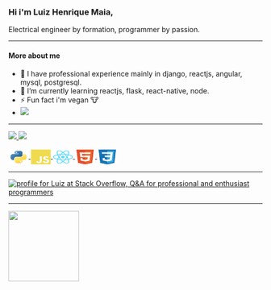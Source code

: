 ### Hi i'm Luiz Henrique Maia, 


Electrical engineer by formation, programmer by passion.

---

#### More about me
- :briefcase: I have professional experience mainly in django, reactjs, angular, mysql, postgresql.
- 🌱 I’m currently learning reactjs, flask, react-native, node.
- ⚡ Fun fact i'm vegan :cow:
- <a href="https://www.linkedin.com/in/luiz-henrique-maia/" target="_blank"><img src="https://img.shields.io/badge/-LinkedIn-%230077B5?style=for-the-badge&logo=linkedin&logoColor=white" target="_blank"></a> 

---

<div>
  <a href="https://github.com/luizhenriquemaia">
  <img height="180em" src="https://github-readme-stats.vercel.app/api?username=luizhenriquemaia&show_icons=true&theme=synthwave&include_all_commits=true&count_private=true"/>
  <img height="180em" src="https://github-readme-stats.vercel.app/api/top-langs/?username=luizhenriquemaia&layout=compact&langs_count=7&theme=synthwave"/>
</div>
<div style="display: inline_block"><br>
  <img align="center" alt="Python" height="30" width="40" src="https://raw.githubusercontent.com/devicons/devicon/master/icons/python/python-original.svg">
  <img align="center" alt="Js" height="30" width="40" src="https://raw.githubusercontent.com/devicons/devicon/master/icons/javascript/javascript-plain.svg">
  <img align="center" alt="React" height="30" width="40" src="https://raw.githubusercontent.com/devicons/devicon/master/icons/react/react-original.svg">
  <img align="center" alt="HTML" height="30" width="40" src="https://raw.githubusercontent.com/devicons/devicon/master/icons/html5/html5-original.svg">
  <img align="center" alt="CSS" height="30" width="40" src="https://raw.githubusercontent.com/devicons/devicon/master/icons/css3/css3-original.svg">
</div>
  
---
  
  <div>
    <a href="https://stackoverflow.com/users/10473030/luiz"><img src="https://stackoverflow.com/users/flair/10473030.png?theme=dark" width="208" height="58" alt="profile for Luiz at Stack Overflow, Q&amp;A for professional and enthusiast programmers" title="profile for Luiz at Stack Overflow, Q&amp;A for professional and enthusiast programmers"></a>
  </div>
  
  ---
  
  <div>
    <img src="https://media4.giphy.com/media/07joSe4LIlLsomAZhC/giphy.gif?cid=ecf05e47fccg9ilmby0xltux4khj38dmc5ushc6hh3ffez97&rid=giphy.gif" width="140" height="140" />
  </div>
